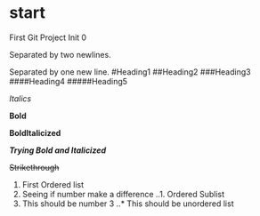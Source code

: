 # start
First Git Project
Init 0

Separated by two newlines.

Separated by one new line.
#Heading1
##Heading2
###Heading3
####Heading4
#####Heading5


*Italics*

**Bold**

**__BoldItalicized__**

***Trying Bold and Italicized***

~~Strikethrough~~

1. First Ordered list
3. Seeing if number make a difference
..1. Ordered Sublist
5. This should be number 3
..* This should be unordered list


